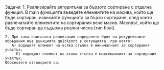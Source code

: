 Задачи:
    1. Реализирайте алгоритъма за бързото сортиране с отделна функция. В main функцията въведете елементите на масива, 
    който ще бъде сортиран, извикайте функцията за бързо сортиране, след което разпечатайте елементите на сортирания
    вече масив. Масивът, който ще бъде сортиран да съдържа реални числа (тип float).

    2. При така описаната реализация определете броя на рекурсивните обръщения във функцията quicksort в ситуацията, при която:
       А) водещият елемент на всяка стъпка е минималният за сортирания участък.
	     Б) водещият елемент на всяка стъпка е максималният за сортирания участък.
    Обосновете отговорите си.
